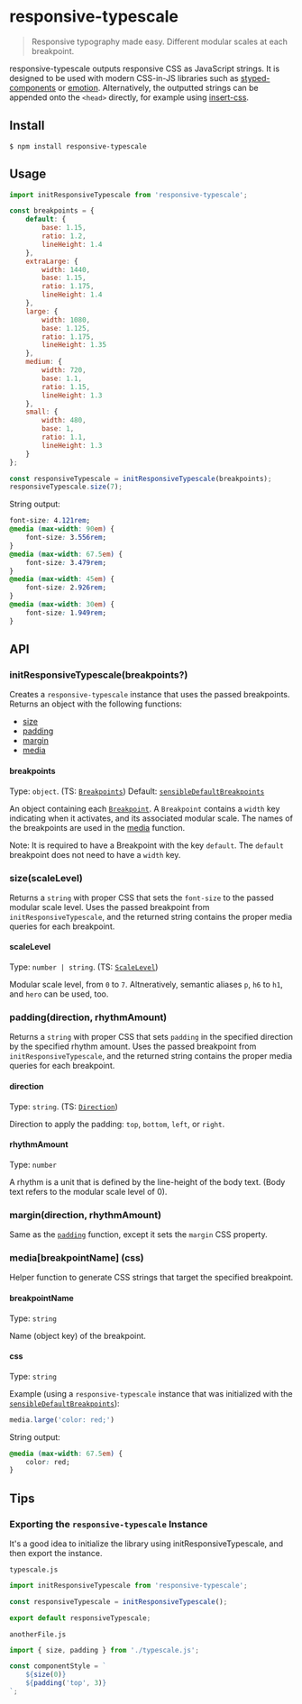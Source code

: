 # responsive-typescale

> Responsive typography made easy. Different modular scales at each breakpoint.

responsive-typescale outputs responsive CSS as JavaScript strings. It is designed to be used with modern CSS-in-JS libraries such as [styped-components](https://github.com/styled-components/styled-components) or [emotion](https://github.com/emotion-js/emotion). Alternatively, the outputted strings can be appended onto the `<head>` directly, for example using [insert-css](https://github.com/substack/insert-css).

## Install

```
$ npm install responsive-typescale
```

## Usage

```js
import initResponsiveTypescale from 'responsive-typescale';

const breakpoints = {
    default: {
        base: 1.15,
        ratio: 1.2,
        lineHeight: 1.4
    },
    extraLarge: {
        width: 1440,
        base: 1.15,
        ratio: 1.175,
        lineHeight: 1.4
    },
    large: {
        width: 1080,
        base: 1.125,
        ratio: 1.175,
        lineHeight: 1.35
    },
    medium: {
        width: 720,
        base: 1.1,
        ratio: 1.15,
        lineHeight: 1.3
    },
    small: {
        width: 480,
        base: 1,
        ratio: 1.1,
        lineHeight: 1.3
    }
};

const responsiveTypescale = initResponsiveTypescale(breakpoints);
responsiveTypescale.size(7);
```

String output:

```css
font-size: 4.121rem;
@media (max-width: 90em) {
    font-size: 3.556rem;
}
@media (max-width: 67.5em) {
    font-size: 3.479rem;
}
@media (max-width: 45em) {
    font-size: 2.926rem;
}
@media (max-width: 30em) {
    font-size: 1.949rem;
}
```

## API

### initResponsiveTypescale(breakpoints?)

Creates a `responsive-typescale` instance that uses the passed breakpoints. Returns an object with the following functions:

* [size](#sizescalelevel)
* [padding](#paddingdirection-rhythmamount)
* [margin](#margindirection-rhythmamount)
* [media](#mediabreakpointnamecss)

#### breakpoints

Type: `object`. (TS: [`Breakpoints`](src/lib/breakpoints.ts#L7))
Default: [`sensibleDefaultBreakpoints`](src/lib/breakpoints.ts#L12)

An object containing each [`Breakpoint`](src/lib/breakpoints.ts#L1). A `Breakpoint` contains a `width` key indicating when it activates, and its associated modular scale. The names of the breakpoints are used in the [media](#mediabreakpointnamecss) function.

Note: It is required to have a Breakpoint with the key `default`. The `default` breakpoint does not need to have a `width` key.

### size(scaleLevel)

Returns a `string` with proper CSS that sets the `font-size` to the passed modular scale level. Uses the passed breakpoint from `initResponsiveTypescale`, and the returned string contains the proper media queries for each breakpoint.

#### scaleLevel

Type: `number | string`. (TS: [`ScaleLevel`](src/lib/typescale.ts#L4))

Modular scale level, from `0` to `7`. Altneratively, semantic aliases `p`, `h6` to `h1`, and `hero` can be used, too.

### padding(direction, rhythmAmount)

Returns a `string` with proper CSS that sets `padding` in the specified direction by the specified rhythm amount.  Uses the passed breakpoint from `initResponsiveTypescale`, and the returned string contains the proper media queries for each breakpoint.

#### direction

Type: `string`. (TS: [`Direction`](src/lib/spacing.ts#L4))

Direction to apply the padding: `top`, `bottom`, `left`, or `right`.

#### rhythmAmount

Type: `number`

A rhythm is a unit that is defined by the line-height of the body text. (Body text refers to the modular scale level of 0).

### margin(direction, rhythmAmount)

Same as the [`padding`](#padding) function, except it sets the `margin` CSS property.

### media[breakpointName] (css)

Helper function to generate CSS strings that target the specified breakpoint.

#### breakpointName

Type: `string`

Name (object key) of the breakpoint.

#### css

Type: `string`

Example (using a `responsive-typescale` instance that was initialized with the [`sensibleDefaultBreakpoints`](src/lib/breakpoints.ts#L12)):

```js
media.large('color: red;')
```

String output:

```css
@media (max-width: 67.5em) {
    color: red;
}
```

## Tips

### Exporting the `responsive-typescale` Instance

It's a good idea to initialize the library using initResponsiveTypescale, and then export the instance.

`typescale.js`

```js
import initResponsiveTypescale from 'responsive-typescale';

const responsiveTypescale = initResponsiveTypescale();

export default responsiveTypescale;
```

`anotherFile.js`

```js
import { size, padding } from './typescale.js';

const componentStyle = `
    ${size(0)}
    ${padding('top', 3)}
`;
```
